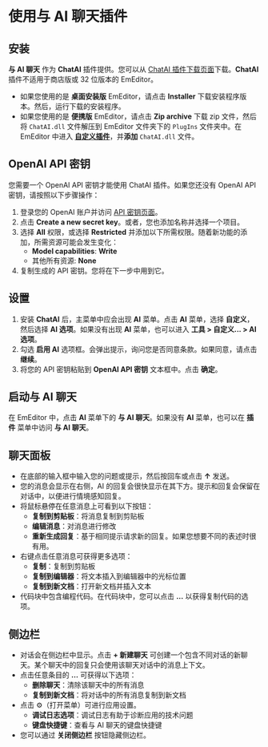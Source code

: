 # 使用与 AI 聊天插件

## 安装
**与 AI 聊天** 作为 **ChatAI** 插件提供。您可以从 [ChatAI 插件下载页面](https://www.emeditor.com/download-chatai/)下载。**ChatAI** 插件不适用于商店版或 32 位版本的 EmEditor。

- 如果您使用的是 **桌面安装版** EmEditor，请点击 **Installer** 下载安装程序版本。然后，运行下载的安装程序。
- 如果您使用的是 **便携版** EmEditor，请点击 **Zip archive** 下载 zip 文件，然后将 `ChatAI.dll` 文件解压到 EmEditor 文件夹下的 `PlugIns` 文件夹中。在 EmEditor 中进入 [**自定义插件**](../../cmd/tools/customize_plug_ins)，并**添加** `ChatAI.dll` 文件。

## OpenAI API 密钥
您需要一个 OpenAI API 密钥才能使用 ChatAI 插件。如果您还没有 OpenAI API 密钥，请按照以下步骤操作：
1. 登录您的 OpenAI 账户并访问 [API 密钥页面](https://platform.openai.com/settings/organization/api-keys)。
2. 点击 **Create a new secret key**。或者，您也添加名称并选择一个项目。
3. 选择 **All** 权限，或选择 **Restricted** 并添加以下所需权限。随着新功能的添加，所需资源可能会发生变化：
   - **Model capabilities**: **Write**
   - 其他所有资源: **None**
4. 复制生成的 API 密钥。您将在下一步中用到它。

## 设置
1. 安装 **ChatAI** 后，主菜单中应会出现 **AI** 菜单。点击 **AI** 菜单，选择 **自定义**，然后选择 **AI 选项**。如果没有出现 **AI** 菜单，也可以进入 **工具 > 自定义... > AI 选项**。
2. 勾选 **启用 AI** 选项框。会弹出提示，询问您是否同意条款。如果同意，请点击 **继续**。
3. 将您的 API 密钥粘贴到 **OpenAI API 密钥** 文本框中。点击 **确定**。

## 启动与 AI 聊天
在 EmEditor 中，点击 **AI** 菜单下的 **与 AI 聊天**。如果没有 **AI** 菜单，也可以在 **插件** 菜单中访问 **与 AI 聊天**。

## 聊天面板
- 在底部的输入框中输入您的问题或提示，然后按回车或点击 **&#8593;** 发送。
- 您的消息会显示在右侧，AI 的回复会很快显示在其下方。提示和回复会保留在对话中，以便进行情境感知回复。
- 将鼠标悬停在任意消息上可看到以下按钮：
  - **复制到剪贴板**：将消息复制到剪贴板
  - **编辑消息**：对消息进行修改
  - **重新生成回复**：基于相同提示请求新的回复。如果您想要不同的表述时很有用。
- 右键点击任意消息可获得更多选项：
  - **复制**：复制到剪贴板
  - **复制到编辑器**：将文本插入到编辑器中的光标位置
  - **复制到新文档**：打开新文档并插入文本
- 代码块中包含编程代码。在代码块中，您可以点击 **…** 以获得复制代码的选项。

## 侧边栏
- 对话会在侧边栏中显示。点击 **+ 新建聊天** 可创建一个包含不同对话的新聊天。某个聊天中的回复只会使用该聊天对话中的消息上下文。
- 点击任意条目的 **&#8230;** 可获得以下选项：
  - **删除聊天**：清除该聊天中的所有消息
  - **复制到新文档**：将对话中的所有消息复制到新文档
- 点击 &#9881;&#65039;（打开菜单）可进行应用设置。
  - **调试日志选项**：调试日志有助于诊断应用的技术问题
  - **键盘快捷键**：查看与 AI 聊天的键盘快捷键
- 您可以通过 **关闭侧边栏** 按钮隐藏侧边栏。
